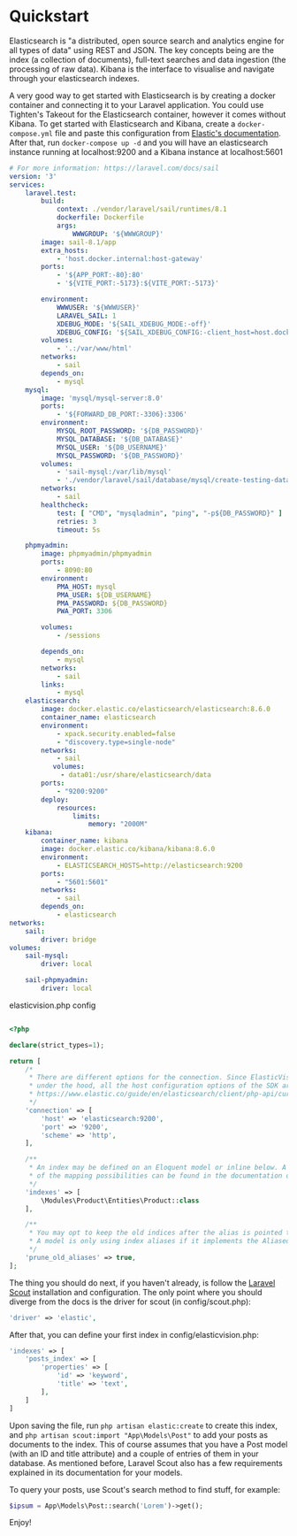 # Quickstart

Elasticsearch is "a distributed, open source search and analytics engine for all types of data" using REST and JSON.
The key concepts being are the index (a collection of documents), full-text searches and data ingestion (the processing of raw data).
Kibana is the interface to visualise and navigate through your elasticsearch indexes.

A very good way to get started with Elasticsearch is by creating a docker container and connecting it to your Laravel application.
You could use Tighten's Takeout for the Elasticsearch container, however it comes without Kibana.
To get started with Elasticsearch and Kibana, create a `docker-compose.yml` file and paste this configuration from [Elastic's documentation](https://www.elastic.co/guide/en/elastic-stack-get-started/current/get-started-docker.html).
After that, run `docker-compose up -d` and you will have an elasticsearch instance running at localhost:9200 and a Kibana instance at localhost:5601

```yaml
# For more information: https://laravel.com/docs/sail
version: '3'
services:
    laravel.test:
        build:
            context: ./vendor/laravel/sail/runtimes/8.1
            dockerfile: Dockerfile
            args:
                WWWGROUP: '${WWWGROUP}'
        image: sail-8.1/app
        extra_hosts:
            - 'host.docker.internal:host-gateway'
        ports:
            - '${APP_PORT:-80}:80'
            - '${VITE_PORT:-5173}:${VITE_PORT:-5173}'

        environment:
            WWWUSER: '${WWWUSER}'
            LARAVEL_SAIL: 1
            XDEBUG_MODE: '${SAIL_XDEBUG_MODE:-off}'
            XDEBUG_CONFIG: '${SAIL_XDEBUG_CONFIG:-client_host=host.docker.internal}'
        volumes:
            - '.:/var/www/html'
        networks:
            - sail
        depends_on:
            - mysql
    mysql:
        image: 'mysql/mysql-server:8.0'
        ports:
            - '${FORWARD_DB_PORT:-3306}:3306'
        environment:
            MYSQL_ROOT_PASSWORD: '${DB_PASSWORD}'
            MYSQL_DATABASE: '${DB_DATABASE}'
            MYSQL_USER: '${DB_USERNAME}'
            MYSQL_PASSWORD: '${DB_PASSWORD}'
        volumes:
            - 'sail-mysql:/var/lib/mysql'
            - './vendor/laravel/sail/database/mysql/create-testing-database.sh:/docker-entrypoint-initdb.d/10-create-testing-database.sh'
        networks:
            - sail
        healthcheck:
            test: [ "CMD", "mysqladmin", "ping", "-p${DB_PASSWORD}" ]
            retries: 3
            timeout: 5s

    phpmyadmin:
        image: phpmyadmin/phpmyadmin
        ports:
            - 8090:80
        environment:
            PMA_HOST: mysql
            PMA_USER: ${DB_USERNAME}
            PMA_PASSWORD: ${DB_PASSWORD}
            PWA_PORT: 3306

        volumes:
            - /sessions

        depends_on:
            - mysql
        networks:
            - sail
        links:
            - mysql
    elasticsearch:
        image: docker.elastic.co/elasticsearch/elasticsearch:8.6.0
        container_name: elasticsearch
        environment:
            - xpack.security.enabled=false
            - "discovery.type=single-node"
        networks:
            - sail
           volumes:
             - data01:/usr/share/elasticsearch/data
        ports:
            - "9200:9200"
        deploy:
            resources:
                limits:
                    memory: "2000M"
    kibana:
        container_name: kibana
        image: docker.elastic.co/kibana/kibana:8.6.0
        environment:
            - ELASTICSEARCH_HOSTS=http://elasticsearch:9200
        ports:
            - "5601:5601"
        networks:
            - sail
        depends_on:
            - elasticsearch
networks:
    sail:
        driver: bridge
volumes:
    sail-mysql:
        driver: local

    sail-phpmyadmin:
        driver: local


```

elasticvision.php config

```php

<?php

declare(strict_types=1);

return [
    /*
     * There are different options for the connection. Since ElasticVision uses the Elasticsearch PHP SDK
     * under the hood, all the host configuration options of the SDK are applicable here. See
     * https://www.elastic.co/guide/en/elasticsearch/client/php-api/current/configuration.html
     */
    'connection' => [
        'host' => 'elasticsearch:9200',
        'port' => '9200',
        'scheme' => 'http',
    ],

    /**
     * An index may be defined on an Eloquent model or inline below. A more in depth explanation
     * of the mapping possibilities can be found in the documentation of ElasticVision's repository.
     */
    'indexes' => [
        \Modules\Product\Entities\Product::class
    ],

    /**
     * You may opt to keep the old indices after the alias is pointed to a new index.
     * A model is only using index aliases if it implements the Aliased interface.
     */
    'prune_old_aliases' => true,
];


```

The thing you should do next, if you haven't already, is follow the [Laravel Scout](https://laravel.com/docs/scout) installation and configuration.
The only point where you should diverge from the docs is the driver for scout (in config/scout.php):

```php
'driver' => 'elastic',
```

After that, you can define your first index in config/elasticvision.php:

```php
'indexes' => [
    'posts_index' => [
        'properties' => [
            'id' => 'keyword',
            'title' => 'text',
        ],
    ]
]
```

Upon saving the file, run `php artisan elastic:create` to create this index, and `php artisan scout:import "App\Models\Post"` to add your posts as documents to the index.
This of course assumes that you have a Post model (with an ID and title attribute) and a couple of entries of them in your database.
As mentioned before, Laravel Scout also has a few requirements explained in its documentation for your models.

To query your posts, use Scout's search method to find stuff, for example:

```php
$ipsum = App\Models\Post::search('Lorem')->get();
```

Enjoy!
